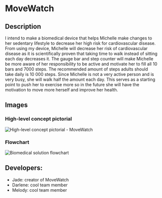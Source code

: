# MoveWatch

## Description
I intend to make a biomedical device that helps Michelle make changes to her sedentary lifestyle to decrease her high risk for cardiovascular disease. From using my device, Michelle will decrease her risk of cardiovascular disease as it is scientifically proven that taking time to walk instead of sitting each day decreases it. The gauge bar and step counter will make Michelle be more aware of her responsibility to be active and motivate her to fill all 10 bars and 7000 steps. The recommended amount of steps adults should take daily is 10 000 steps. Since Michelle is not a very active person and is very busy, she will walk half the amount each day. This serves as a starting point to push her to exercise more so in the future she will have the motivation to move more herself and improve her health.

## Images
### High-level concept pictorial
![High-level concept pictorial - MoveWatch](https://github.com/TempeHS/2023IST-BioMech-MoveWatch-Jade.H-Darlene.P-Melody.T/assets/124547231/84a8042a-12b1-4ea6-a323-c93ebe25e7d4)
### Flowchart
![Biomedical solution flowchart](https://github.com/TempeHS/2023IST-BioMech-MoveWatch-Jade.H-Darlene.P-Melody.T/assets/124547231/04d36566-1ccc-4635-8ad3-784af20ed697)

 ## Developers:
 - Jade: creator of MoveWatch
 - Darlene: cool team member
 - Melody: cool team member
